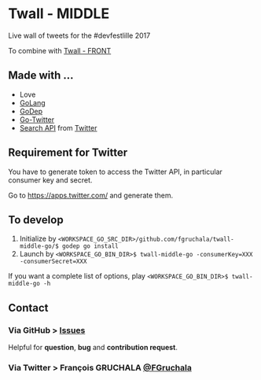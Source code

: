 # Twall - MIDDLE

Live wall of tweets for the #devfestlille 2017

To combine with [Twall - FRONT](https://github.com/fgruchala/twall-front-vuejs)

## Made with ...
* Love
* [GoLang](https://golang.org/) 
* [GoDep](https://github.com/tools/godep)
* [Go-Twitter](https://github.com/dghubble/go-twitter)
* [Search API](https://dev.twitter.com/rest/public/search) from [Twitter](https://twitter.com/) 

## Requirement for Twitter
You have to generate token to access the Twitter API, in particular consumer key and secret.

Go to https://apps.twitter.com/ and generate them.

## To develop
1. Initialize by `<WORKSPACE_GO_SRC_DIR>/github.com/fgruchala/twall-middle-go/$ godep go install`
2. Launch by `<WORKSPACE_GO_BIN_DIR>$ twall-middle-go -consumerKey=XXX -consumerSecret=XXX`

If you want a complete list of options, play `<WORKSPACE_GO_BIN_DIR>$ twall-middle-go -h`

## Contact
### Via GitHub > [Issues](https://github.com/fgruchala/twall-middle-go/issues)
Helpful for **question**, **bug** and **contribution request**.

### Via Twitter > François GRUCHALA [@FGruchala](https://twitter.com/FGruchala)
